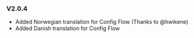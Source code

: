 ### V2.0.4

* Added Norwegian translation for Config Flow (Thanks to @hwikene)
* Added Danish translation for Config Flow
